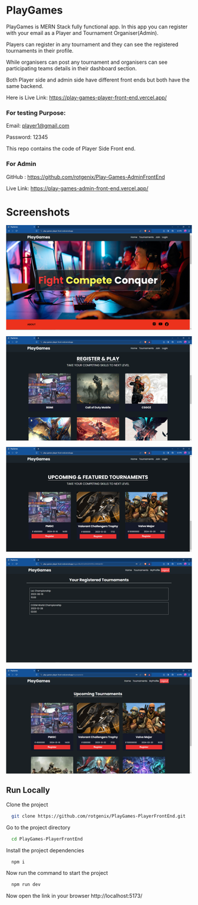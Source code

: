 # PlayGames
PlayGames is MERN Stack fully functional app. In this app you can register with your email as a Player and Tournament Organiser(Admin).

Players can register in any tournament and they can see the registered tournaments in their profile.

While organisers can post any tournament and organisers can see participating teams details in their dashboard section.

Both Player side and admin side have different front ends but both have the same backend.


Here is Live Link:
https://play-games-player-front-end.vercel.app/

### For testing Purpose:

Email: player1@gmail.com

Password: 12345


This repo contains the code of Player Side Front end.



### For Admin
GitHub : https://github.com/rotgenix/Play-Games-AdminFrontEnd

Live Link: https://play-games-admin-front-end.vercel.app/



# Screenshots

![App Screenshot](https://raw.githubusercontent.com/rotgenix/PlayGames-PlayerFrontEnd/main/Screenshots/Screenshot%20(774).png)


![App Screenshot](https://raw.githubusercontent.com/rotgenix/PlayGames-PlayerFrontEnd/main/Screenshots/Screenshot%20(775).png)



![App Screenshot](https://raw.githubusercontent.com/rotgenix/PlayGames-PlayerFrontEnd/main/Screenshots/Screenshot%20(776).png)



![App Screenshot](https://raw.githubusercontent.com/rotgenix/PlayGames-PlayerFrontEnd/main/Screenshots/Screenshot%20(777).png)




![App Screenshot](https://raw.githubusercontent.com/rotgenix/PlayGames-PlayerFrontEnd/main/Screenshots/Screenshot%20(778).png)


## Run Locally

Clone the project

```bash
  git clone https://github.com/rotgenix/PlayGames-PlayerFrontEnd.git
```

Go to the project directory

```bash
  cd PlayGames-PlayerFrontEnd
```
Install the project dependencies

```bash
  npm i
```
Now run the command to start the project

```bash
  npm run dev
```

Now open the link in your browser http://localhost:5173/
